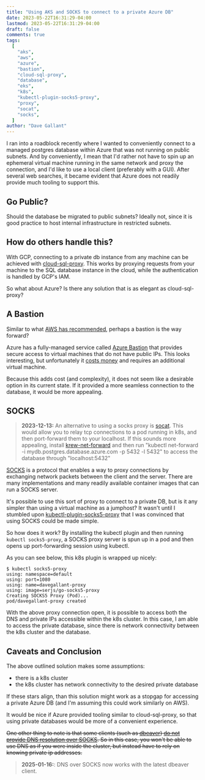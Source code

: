 ```yaml
---
title: "Using AKS and SOCKS to connect to a private Azure DB"
date: 2023-05-22T16:31:29-04:00
lastmod: 2023-05-22T16:31:29-04:00
draft: false
comments: true
tags:
  [
    "aks",
    "aws",
    "azure",
    "bastion",
    "cloud-sql-proxy",
    "database",
    "eks",
    "k8s",
    "kubectl-plugin-socks5-proxy",
    "proxy",
    "socat",
    "socks",
  ]
author: "Dave Gallant"
---
```


I ran into a roadblock recently where I wanted to conveniently connect to a managed postgres database within Azure that was not running on public subnets. And by conveniently, I mean that I'd rather not have to spin up an ephemeral virtual machine running in the same network and proxy the connection, and I'd like to use a local client (preferably with a GUI). After several web searches, it became evident that Azure does not readily provide much tooling to support this.

<!--more-->

## Go Public?

Should the database be migrated to public subnets? Ideally not, since it is good practice to host internal infrastructure in restricted subnets.

## How do others handle this?

With GCP, connecting to a private db instance from any machine can be achieved with [cloud-sql-proxy](https://github.com/GoogleCloudPlatform/cloud-sql-proxy). This works by proxying requests from your machine to the SQL database instance in the cloud, while the authentication is handled by GCP's IAM.

So what about Azure? Is there any solution that is as elegant as cloud-sql-proxy?

## A Bastion

Similar to what [AWS has recommended](https://aws.amazon.com/blogs/database/securely-connect-to-an-amazon-rds-or-amazon-ec2-database-instance-remotely-with-your-preferred-gui/), perhaps a bastion is the way forward?

Azure has a fully-managed service called [Azure Bastion](https://azure.microsoft.com/en-ca/products/azure-bastion) that provides secure access to virtual machines that do not have public IPs. This looks interesting, but unfortunately it [costs money](https://azure.microsoft.com/en-ca/pricing/details/azure-bastion/#pricing) and requires an additional virtual machine.

Because this adds cost (and complexity), it does not seem like a desirable option in its current state. If it provided a more seamless connection to the database, it would be more appealing.

## SOCKS

> **2023-12-13:**
> An alternative to using a socks proxy is [socat](http://www.dest-unreach.org/socat/). This would allow you to relay tcp connections to a pod running in k8s, and then port-forward them to your localhost.
> If this sounds more appealing, install [krew-net-forward](https://github.com/antitree/krew-net-forward/tree/master) and then run "kubectl net-forward -i mydb.postgres.database.azure.com -p 5432 -l 5432" to access the database through "localhost:5432"

[SOCKS](https://en.wikipedia.org/wiki/SOCKS) is a protocol that enables a way to proxy connections by exchanging network packets between the client and the server. There are many implementations and many readily available container images that can run a SOCKS server.

It's possible to use this sort of proxy to connect to a private DB, but is it any simpler than using a virtual machine as a jumphost? It wasn't until I stumbled upon [kubectl-plugin-socks5-proxy](https://github.com/yokawasa/kubectl-plugin-socks5-proxy) that I was convinced that using SOCKS could be made simple.

So how does it work? By installing the kubectl plugin and then running `kubectl socks5-proxy`, a SOCKS proxy server is spun up in a pod and then opens up port-forwarding session using kubectl.

As you can see below, this k8s plugin is wrapped up nicely:

```console
$ kubectl socks5-proxy
using: namespace=default
using: port=1080
using: name=davegallant-proxy
using: image=serjs/go-socks5-proxy
Creating SOCKS5 Proxy (Pod)...
pod/davegallant-proxy created
```

With the above proxy connection open, it is possible to access both the DNS and private IPs accessible within the k8s cluster. In this case, I am able to access the private database, since there is network connectivity between the k8s cluster and the database.

## Caveats and Conclusion

The above outlined solution makes some assumptions:

- there is a k8s cluster
- the k8s cluster has network connectivity to the desired private database

If these stars align, than this solution might work as a stopgap for accessing a private Azure DB (and I'm assuming this could work similarly on AWS).

It would be nice if Azure provided tooling similar to cloud-sql-proxy, so that using private databases would be more of a convenient experience.

~~One other thing to note is that some clients (such as [dbeaver](https://dbeaver.io/)) [do not provide DNS resolution over SOCKS](https://github.com/dbeaver/dbeaver/issues/872). So in this case, you won't be able to use DNS as if you were inside the cluster, but instead have to rely on knowing private ip addresses.~~

> **2025-01-16:**: DNS over SOCKS now works with the latest dbeaver client.
